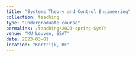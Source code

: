 ```yaml
---
title: "Systems Theory and Control Engineering"
collection: teaching
type: "Undergraduate course"
permalink: /teaching/2023-spring-SysTh
venue: "KU Leuven, ESAT"
date: 2023-03-01
location: "Kortrijk, BE"
---
```

